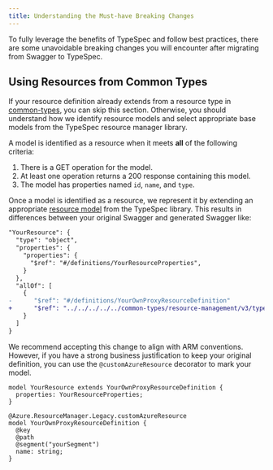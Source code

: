 ```yaml
---
title: Understanding the Must-have Breaking Changes
---
```


To fully leverage the benefits of TypeSpec and follow best practices, there are some unavoidable breaking changes you will encounter after migrating from Swagger to TypeSpec.

## Using Resources from Common Types

If your resource definition already extends from a resource type in [common-types](https://github.com/Azure/azure-rest-api-specs/tree/main/specification/common-types/resource-management), you can skip this section. Otherwise, you should understand how we identify resource models and select appropriate base models from the TypeSpec resource manager library.

A model is identified as a resource when it meets **all** of the following criteria:

1. There is a GET operation for the model.
2. At least one operation returns a 200 response containing this model.
3. The model has properties named `id`, `name`, and `type`.

Once a model is identified as a resource, we represent it by extending an appropriate [resource model](../../howtos/ARM/resource-type.md#modeling-resources-in-typespec) from the TypeSpec library. This results in differences between your original Swagger and generated Swagger like:

```diff
"YourResource": {
  "type": "object",
  "properties": {
    "properties": {
      "$ref": "#/definitions/YourResourceProperties",
    }
  },
  "allOf": [
    {
-      "$ref": "#/definitions/YourOwnProxyResourceDefinition"
+      "$ref": "../../../../../common-types/resource-management/v3/types.json#/definitions/ProxyResource"
    }
  ]
}
```

We recommend accepting this change to align with ARM conventions. However, if you have a strong business justification to keep your original definition, you can use the `@customAzureResource` decorator to mark your model.

```tsp
model YourResource extends YourOwnProxyResourceDefinition {
  properties: YourResourceProperties;
}

@Azure.ResourceManager.Legacy.customAzureResource
model YourOwnProxyResourceDefinition {
  @key
  @path
  @segment("yourSegment")
  name: string;
}
```
